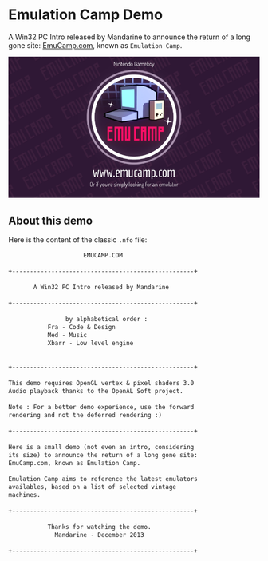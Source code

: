 # Emulation Camp Demo

A Win32 PC Intro released by Mandarine to announce the return of a long gone site: [EmuCamp.com](http://www.emucamp.com), known as `Emulation Camp`.

![Emucamp Screenshot](img/emucamp-demo-shot-000.png)

## About this demo

Here is the content of the classic `.nfo` file:

```
                     EMUCAMP.COM

+---------------------------------------------------+

       A Win32 PC Intro released by Mandarine
 
+---------------------------------------------------+

                by alphabetical order :
           Fra - Code & Design
           Med - Music
           Xbarr - Low level engine


+---------------------------------------------------+

This demo requires OpenGL vertex & pixel shaders 3.0
Audio playback thanks to the OpenAL Soft project.
         
Note : For a better demo experience, use the forward
rendering and not the deferred rendering :)

+---------------------------------------------------+

Here is a small demo (not even an intro, considering
its size) to announce the return of a long gone site:
EmuCamp.com, known as Emulation Camp.

Emulation Camp aims to reference the latest emulators
availables, based on a list of selected vintage
machines.

+---------------------------------------------------+
 
           Thanks for watching the demo.
             Mandarine - December 2013

+---------------------------------------------------+
```